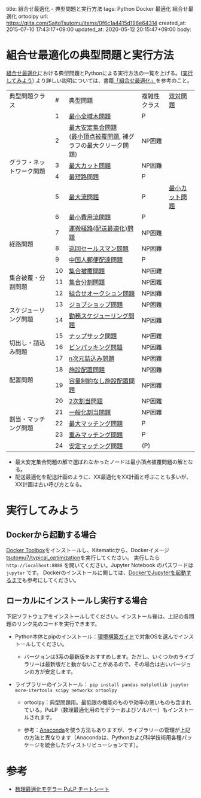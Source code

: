 title: 組合せ最適化 - 典型問題と実行方法
tags: Python Docker 最適化 組合せ最適化 ortoolpy
url: https://qiita.com/SaitoTsutomu/items/0f6c1a4415d196e64314
created_at: 2015-07-10 17:43:17+09:00
updated_at: 2020-05-12 20:15:47+09:00
body:

# 組合せ最適化の典型問題と実行方法
[組合せ最適化](http://qiita.com/SaitoTsutomu/items/bfbf4c185ed7004b5721)における典型問題とPythonによる実行方法の一覧を上げる。([実行してみよう](#実行してみよう))
より詳しい説明については、書籍[「組合せ最適化」](http://www.amazon.co.jp/dp/4061565443)を参考のこと。

<table>
<tr><td>典型問題クラス</td><td>#</td><td>典型問題</td><td>複雑性クラス</td><td><a href="http://qiita.com/SaitoTsutomu/items/d1812ff9b5ccf0ecc716">双対問題</a></td></tr>
<tr><td rowspan='6'>グラフ・ネットワーク問題</td>
    <td>1</td><td><a href='3130634debf561608bd9'>最小全域木問題</a></td><td>P</td><td></td></tr>
<tr><td>2</td><td><a href='33ad03bcaa421eb2ba17'>最大安定集合問題</a><br>(<a href='179db1bd283ab4d926d1'>最小頂点被覆問題</a>, 補グラフの最大クリーク問題)</td><td>NP困難</td><td></td></tr>
<tr><td>3</td><td><a href='d716413c4b93b22eaad3'>最大カット問題</a></td><td>NP困難</td><td></td></tr>
<tr><td>4</td><td><a href='565c59fac36badb6a80c'>最短路問題</a></td><td>P</td><td></td></tr>
<tr><td>5</td><td><a href='80e70da6717acacefa00'>最大流問題</a></td><td>P</td><td><a href='eb1d96e35cb24bed35ae'>最小カット問題</a></td></tr>
<tr><td>6</td><td><a href='41d625df63f1946c7216'>最小費用流問題</a></td><td>P</td><td></td></tr>
<tr><td rowspan='3'>経路問題</td>
    <td>7</td><td><a href='1126e1493ff601a858c9'>運搬経路(配送最適化)問題</a></td><td>NP困難</td><td></td></tr>
<tr><td>8</td><td><a href='def581796ef079e85d02'>巡回セールスマン問題</a></td><td>NP困難</td><td></td></tr>
<tr><td>9</td><td><a href='6b8e4a9c794ff8be110f'>中国人郵便配達問題</a></td><td>P
</td><td></td></tr>
<tr><td rowspan='3'>集合被覆・分割問題</td>
    <td>10</td><td><a href='b1f3a24aaf50afd93e09'>集合被覆問題</a></td><td>NP困難</td><td></td></tr>
    <td>11</td><td><a href='22ec0e42999141a0ba1e'>集合分割問題</a></td><td>NP困難</td><td></td></tr>
<tr><td>12</td><td><a href='614aa24b4025d3f7cc73'>組合せオークション問題</a></td><td>NP困難</td><td></td></tr>
<tr><td rowspan='2'>スケジューリング問題</td>
    <td>13</td><td><a href='d088959bf884d40b2053'>ジョブショップ問題</a></td><td>NP困難</td><td></td></tr>
<tr><td>14</td><td><a href='e79ad9ca61a82d5482fa'>勤務スケジューリング問題</a><td>NP困難</td><td></td></td></tr>
<tr><td rowspan='3'>切出し・詰込み問題</td>
    <td>15</td><td><a href='d3c07494e7ba992bf19d'>ナップサック問題</a></td><td>NP困難</td><td></td></tr>
<tr><td>16</td><td><a href='36788d01fb3be80564a1'>ビンパッキング問題</a></td><td>NP困難</td><td></td></tr>
<tr><td>17</td><td><a href='0ac9bd564ae9f91285d7'>n次元詰込み問題</a></td><td>NP困難</td><td></td></tr>
<tr><td rowspan='2'>配置問題</td>
    <td>18</td><td><a href='c5055be8144e085274c1'>施設配置問題</a></td><td>NP困難</td><td></td></tr>
<tr><td>19</td><td><a href='0cbd2e9a75ef0ecb3269'>容量制約なし施設配置問題</a><td>NP困難</td><td></td></td></tr>
<tr><td rowspan='5'>割当・マッチング問題</td>
    <td>20</td><td><a href='3814e0bb137be0c18f02'>2次割当問題</a></td><td>NP困難</td><td></td></tr>
<tr><td>21</td><td><a href='329eb7f49af673a19cb8'>一般化割当問題</a></td><td>NP困難</td><td></td></tr>
<tr><td>22</td><td><a href='37262bef6f2cab331e01'>最大マッチング問題</a></td><td>P</td><td></td></tr>
<tr><td>23</td><td><a href='bbebc69ebc2549b0d5d2'>重みマッチング問題</a></td><td>P</td><td></td></tr>
<tr><td>24</td><td><a href='2ec5f7626054f4b4de63'>安定マッチング問題</a></td><td>(P)</td><td></td></tr>
</table>

- 最大安定集合問題の解で選ばれなかったノードは最小頂点被覆問題の解となる。
- 配送最適化を配送計画のように、XX最適化をXX計画と呼ぶことも多いが、XX計画は古い呼び方となる。

# 実行してみよう
## Dockerから起動する場合
[Docker Toolbox](https://www.docker.com/docker-toolbox)をインストールし、Kitematicから、Dockerイメージ[tsutomu7/typical_optimization](https://hub.docker.com/r/tsutomu7/typical_optimization/)を実行してください。
実行したら `http://localhost:8888` を開いてください。Jupyter Notebook のパスワードは `jupyter` です。
Dockerのインストールに関しては、[DockerでJupyterを起動するまで](http://qiita.com/SaitoTsutomu/items/29414e2d4f30b2bc94ae)も参考にしてください。

## ローカルにインストールし実行する場合
下記ソフトウェアをインストールしてください。インストール後は、上記の各問題のリンク先のコードを実行できます。

- Python本体とpipのインストール：[環境構築ガイド](https://www.python.jp/install/install.html)で対象OSを選んでインストールしてください。
  - バージョンは3系の最新版をおすすめします。ただし、いくつかのライブラリーは最新版だと動かないことがあるので、その場合は古いバージョンの方が安定します。
- ライブラリーのインストール：
  `pip install pandas matplotlib jupyter more-itertools scipy networkx ortoolpy`

  - ortoolpy：典型問題用。最低限の機能のものや効率の悪いものも含まれている。PuLP（数理最適化用のモデラーおよびソルバー）もインストールされます。

  - 参考：[Anaconda](http://continuum.io/downloads#py34)を使う方法もありますが、ライブラリーの管理が上記の方法と異なります（Anacondaは、Pythonおよび科学技術用各種パッケージを統合したディストリビューションです）。

# 参考

- [数理最適化モデラー PuLP チートシート](http://qiita.com/SaitoTsutomu/items/c0bbf6cf8873ccd7edf3)

